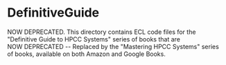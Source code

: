 # DefinitiveGuide
NOW DEPRECATED. 
This directory contains ECL code files for the "Definitive Guide to HPCC Systems" series of books that are  
NOW DEPRECATED -- Replaced by the "Mastering HPCC Systems" series of books, available on both Amazon and Google Books.  
